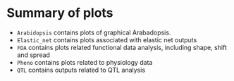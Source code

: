 # Summary of plots

-   `Arabidopsis` contains plots of graphical Arabadopsis.
-   `Elastic_net` contains plots associated with elastic net outputs
-   `FDA` contains plots related functional data analysis, including shape, shift and spread
-   `Pheno` contains plots related to physiology data
-   `QTL` contains outputs related to QTL analysis